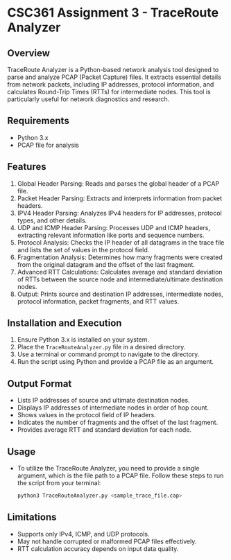 # CSC361 Assignment 3 - TraceRoute Analyzer

## Overview
TraceRoute Analyzer is a Python-based network analysis tool designed to parse and analyze PCAP (Packet Capture) 
files. It extracts essential details from network packets, including IP addresses, protocol information, and 
calculates Round-Trip Times (RTTs) for intermediate nodes. This tool is particularly useful for network diagnostics 
and research.

## Requirements
- Python 3.x
- PCAP file for analysis

## Features
1. Global Header Parsing: Reads and parses the global header of a PCAP file.
2. Packet Header Parsing: Extracts and interprets information from packet headers.
3. IPV4 Header Parsing: Analyzes IPv4 headers for IP addresses, protocol types, and other details.
4. UDP and ICMP Header Parsing: Processes UDP and ICMP headers, extracting relevant information like ports and sequence numbers.
5. Protocol Analysis: Checks the IP header of all datagrams in the trace file and lists the set of values in the protocol field.
6. Fragmentation Analysis: Determines how many fragments were created from the original datagram and the offset of the last fragment.
7. Advanced RTT Calculations: Calculates average and standard deviation of RTTs between the source node and intermediate/ultimate destination nodes.
8. Output: Prints source and destination IP addresses, intermediate nodes, protocol information, packet fragments, and RTT values.

## Installation and Execution
1. Ensure Python 3.x is installed on your system.
2. Place the `TraceRouteAnalyzer.py` file in a desired directory.
3. Use a terminal or command prompt to navigate to the directory.
4. Run the script using Python and provide a PCAP file as an argument.

## Output Format
- Lists IP addresses of source and ultimate destination nodes.
- Displays IP addresses of intermediate nodes in order of hop count.
- Shows values in the protocol field of IP headers.
- Indicates the number of fragments and the offset of the last fragment.
- Provides average RTT and standard deviation for each node.

## Usage
- To utilize the TraceRoute Analyzer, you need to provide a single argument, which is the file path to a PCAP file. Follow these steps 
  to run the script from your terminal:

    ```bash
    python3 TraceRouteAnalyzer.py <sample_trace_file.cap>

## Limitations
- Supports only IPv4, ICMP, and UDP protocols.
- May not handle corrupted or malformed PCAP files effectively.
- RTT calculation accuracy depends on input data quality.
